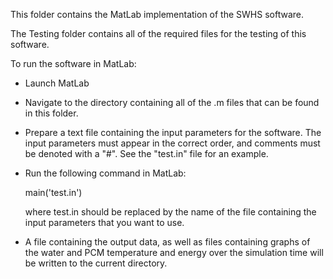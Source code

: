 This folder contains the MatLab implementation of the SWHS software.

The Testing folder contains all of the required files for the testing of this software.

To run the software in MatLab:

- Launch MatLab

- Navigate to the directory containing all of the .m files that can be found in
this folder.

- Prepare a text file containing the input parameters for the software. The input
parameters must appear in the correct order, and comments must be denoted with a
"#". See the "test.in" file for an example.

- Run the following command in MatLab:

  main('test.in')

  where test.in should be replaced by the name of the file containing the input
  parameters that you want to use.

- A file containing the output data, as well as files containing graphs of the
water and PCM temperature and energy over the simulation time will be written to
the current directory.